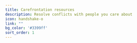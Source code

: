 ```yaml
---
title: Carefrontation resources
description: Resolve conflicts with people you care about
icon: handshake-o
link: ""
bg_color: '#3399ff'
sort_order: 1
---
```

